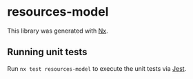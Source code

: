 # resources-model

This library was generated with [Nx](https://nx.dev).

## Running unit tests

Run `nx test resources-model` to execute the unit tests via [Jest](https://jestjs.io).
